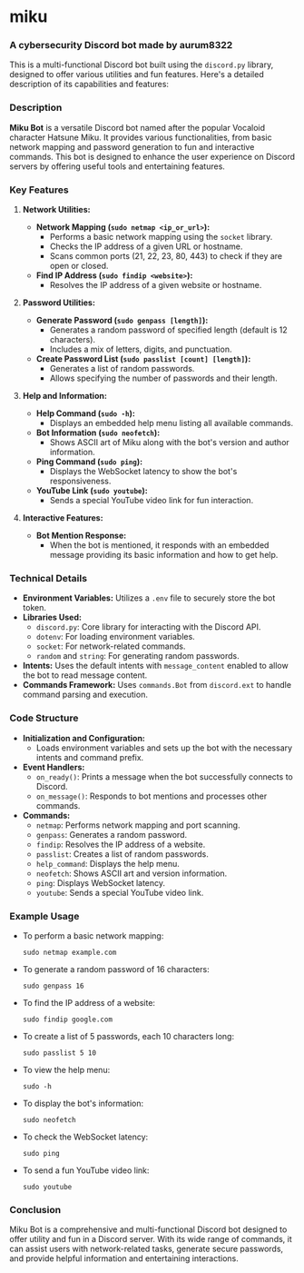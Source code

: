 # miku
### A cybersecurity Discord bot made by aurum8322

This is a multi-functional Discord bot built using the `discord.py` library, designed to offer various utilities and fun features. Here's a detailed description of its capabilities and features:

### Description

**Miku Bot** is a versatile Discord bot named after the popular Vocaloid character Hatsune Miku. It provides various functionalities, from basic network mapping and password generation to fun and interactive commands. This bot is designed to enhance the user experience on Discord servers by offering useful tools and entertaining features.

### Key Features

1. **Network Utilities:**
   - **Network Mapping (`sudo netmap <ip_or_url>`):**
     - Performs a basic network mapping using the `socket` library.
     - Checks the IP address of a given URL or hostname.
     - Scans common ports (21, 22, 23, 80, 443) to check if they are open or closed.
   - **Find IP Address (`sudo findip <website>`):**
     - Resolves the IP address of a given website or hostname.

2. **Password Utilities:**
   - **Generate Password (`sudo genpass [length]`):**
     - Generates a random password of specified length (default is 12 characters).
     - Includes a mix of letters, digits, and punctuation.
   - **Create Password List (`sudo passlist [count] [length]`):**
     - Generates a list of random passwords.
     - Allows specifying the number of passwords and their length.

3. **Help and Information:**
   - **Help Command (`sudo -h`):**
     - Displays an embedded help menu listing all available commands.
   - **Bot Information (`sudo neofetch`):**
     - Shows ASCII art of Miku along with the bot's version and author information.
   - **Ping Command (`sudo ping`):**
     - Displays the WebSocket latency to show the bot's responsiveness.
   - **YouTube Link (`sudo youtube`):**
     - Sends a special YouTube video link for fun interaction.

4. **Interactive Features:**
   - **Bot Mention Response:**
     - When the bot is mentioned, it responds with an embedded message providing its basic information and how to get help.

### Technical Details

- **Environment Variables:** Utilizes a `.env` file to securely store the bot token.
- **Libraries Used:**
  - `discord.py`: Core library for interacting with the Discord API.
  - `dotenv`: For loading environment variables.
  - `socket`: For network-related commands.
  - `random` and `string`: For generating random passwords.
- **Intents:** Uses the default intents with `message_content` enabled to allow the bot to read message content.
- **Commands Framework:** Uses `commands.Bot` from `discord.ext` to handle command parsing and execution.

### Code Structure

- **Initialization and Configuration:**
  - Loads environment variables and sets up the bot with the necessary intents and command prefix.
- **Event Handlers:**
  - `on_ready()`: Prints a message when the bot successfully connects to Discord.
  - `on_message()`: Responds to bot mentions and processes other commands.
- **Commands:**
  - `netmap`: Performs network mapping and port scanning.
  - `genpass`: Generates a random password.
  - `findip`: Resolves the IP address of a website.
  - `passlist`: Creates a list of random passwords.
  - `help_command`: Displays the help menu.
  - `neofetch`: Shows ASCII art and version information.
  - `ping`: Displays WebSocket latency.
  - `youtube`: Sends a special YouTube video link.

### Example Usage

- To perform a basic network mapping:
  ```text
  sudo netmap example.com
  ```
- To generate a random password of 16 characters:
  ```text
  sudo genpass 16
  ```
- To find the IP address of a website:
  ```text
  sudo findip google.com
  ```
- To create a list of 5 passwords, each 10 characters long:
  ```text
  sudo passlist 5 10
  ```
- To view the help menu:
  ```text
  sudo -h
  ```
- To display the bot's information:
  ```text
  sudo neofetch
  ```
- To check the WebSocket latency:
  ```text
  sudo ping
  ```
- To send a fun YouTube video link:
  ```text
  sudo youtube
  ```

### Conclusion

Miku Bot is a comprehensive and multi-functional Discord bot designed to offer utility and fun in a Discord server. With its wide range of commands, it can assist users with network-related tasks, generate secure passwords, and provide helpful information and entertaining interactions.
